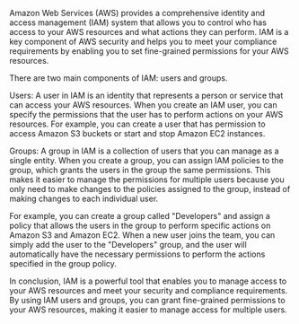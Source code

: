 Amazon Web Services (AWS) provides a comprehensive identity and access management (IAM) system that allows you to control who has access to your AWS resources and what actions they can perform. IAM is a key component of AWS security and helps you to meet your compliance requirements by enabling you to set fine-grained permissions for your AWS resources.

There are two main components of IAM: users and groups.

Users:
A user in IAM is an identity that represents a person or service that can access your AWS resources. When you create an IAM user, you can specify the permissions that the user has to perform actions on your AWS resources. For example, you can create a user that has permission to access Amazon S3 buckets or start and stop Amazon EC2 instances.

Groups:
A group in IAM is a collection of users that you can manage as a single entity. When you create a group, you can assign IAM policies to the group, which grants the users in the group the same permissions. This makes it easier to manage the permissions for multiple users because you only need to make changes to the policies assigned to the group, instead of making changes to each individual user.

For example, you can create a group called "Developers" and assign a policy that allows the users in the group to perform specific actions on Amazon S3 and Amazon EC2. When a new user joins the team, you can simply add the user to the "Developers" group, and the user will automatically have the necessary permissions to perform the actions specified in the group policy.

In conclusion, IAM is a powerful tool that enables you to manage access to your AWS resources and meet your security and compliance requirements. By using IAM users and groups, you can grant fine-grained permissions to your AWS resources, making it easier to manage access for multiple users.
